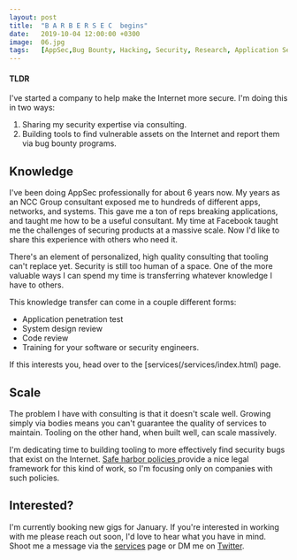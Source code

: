 ```yaml
---
layout: post
title:  "B A R B E R S E C  begins"
date:   2019-10-04 12:00:00 +0300
image:  06.jpg
tags:   [AppSec,Bug Bounty, Hacking, Security, Research, Application Security]
---
```


#### TLDR
I've started a company to help make the Internet more secure. I'm doing this in
two ways:

1. Sharing my security expertise via consulting.
2. Building tools to find vulnerable assets on the Internet and report them via
bug bounty programs.

## Knowledge

I've been doing AppSec professionally for about 6 years now. My years as an NCC
Group consultant exposed me to hundreds of different apps, networks, and
systems. This gave me a ton of reps breaking applications, and taught me how to
be a useful consultant. My time at Facebook taught me the challenges of securing
products at a massive scale. Now I'd like to share this experience with others
who need it.

There's an element of personalized, high quality consulting that tooling can't
replace yet. Security is still too human of a space. One of the more valuable
ways I can spend my time is transferring whatever knowledge I have to others.

This knowledge transfer can come in a couple different forms:
- Application penetration test
- System design review
- Code review
- Training for your software or security engineers.

If this interests you, head over to the [services(/services/index.html) page.

## Scale

The problem I have with consulting is that it doesn't scale well. Growing simply
via bodies means you can't guarantee the quality of services to maintain.
Tooling on the other hand, when built well, can scale massively.

I'm dedicating time to building tooling to more effectively find security bugs
that exist on the Internet. <a href="https://disclose.io/">Safe harbor policies
</a> provide a nice legal framework for this kind of work, so I'm focusing only
on companies with such policies.

## Interested?

I'm currently booking new gigs for January. If you're interested in working with
me please reach out soon, I'd love to hear what you have in mind. Shoot me a
message via the [services](/services/index.html) page or DM me on
<a href="https://twitter.com/bonjarber">Twitter</a>.
